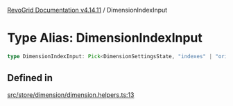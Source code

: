 [RevoGrid Documentation v4.14.11](README.md) / DimensionIndexInput

# Type Alias: DimensionIndexInput

```ts
type DimensionIndexInput: Pick<DimensionSettingsState, "indexes" | "originItemSize" | "indexToItem">;
```

## Defined in

[src/store/dimension/dimension.helpers.ts:13](https://github.com/revolist/revogrid/blob/8390153a63782c6f2a806fb42e5983525eb9dc87/src/store/dimension/dimension.helpers.ts#L13)
